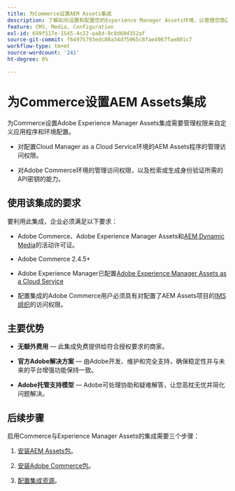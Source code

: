 ```yaml
---
title: 为Commerce设置AEM Assets集成
description: 了解如何设置和配置您的Experience Manager Assets环境，以管理您商店的Commerce资源。
feature: CMS, Media, Configuration
exl-id: 699f517e-1545-4c22-aa8d-9c8d60d352af
source-git-commit: f64975793edc88a34d75965c8fae4967fae801c7
workflow-type: tm+mt
source-wordcount: '241'
ht-degree: 0%

---
```


# 为Commerce设置AEM Assets集成

为Commerce设置Adobe Experience Manager Assets集成需要管理权限来自定义应用程序和环境配置。

- 对配置Cloud Manager as a Cloud Service环境的AEM Assets程序的管理访问权限。

- 对Adobe Commerce环境的管理访问权限，以及检索或生成身份验证所需的API密钥的能力。

## 使用该集成的要求

要利用此集成，企业必须满足以下要求：

- Adobe Commerce、Adobe Experience Manager Assets和[AEM Dynamic Media](https://experienceleague.adobe.com/en/docs/experience-manager-65/content/assets/dynamic/administering-dynamic-media)的活动许可证。

- Adobe Commerce 2.4.5+

- Adobe Experience Manager已配置[Adobe Experience Manager Assets as a Cloud Service](https://experienceleague.adobe.com/zh-hans/docs/experience-manager-cloud-service/content/assets/overview)

- 配置集成的Adobe Commerce用户必须具有对配置了AEM Assets项目的[IMS组织](https://experienceleague.adobe.com/en/docs/core-services/interface/administration/organizations#concept_EA8AEE5B02CF46ACBDAD6A8508646255)的访问权限。

## 主要优势

- **无额外费用** — 此集成免费提供给符合授权要求的商家。

- **官方Adobe解决方案** — 由Adobe开发、维护和完全支持，确保稳定性并与未来的平台增强功能保持一致。

- **Adobe托管支持模型** — Adobe可处理协助和疑难解答，让您高枕无忧并简化问题解决。

## 后续步骤

启用Commerce与Experience Manager Assets的集成需要三个步骤：

1. [安装AEM Assets包](aem-assets-configure-aem.md)。

1. [安装Adobe Commerce包](aem-assets-configure-aem.md)。

1. [配置集成资源](aem-assets-setup-synchronization.md)。

